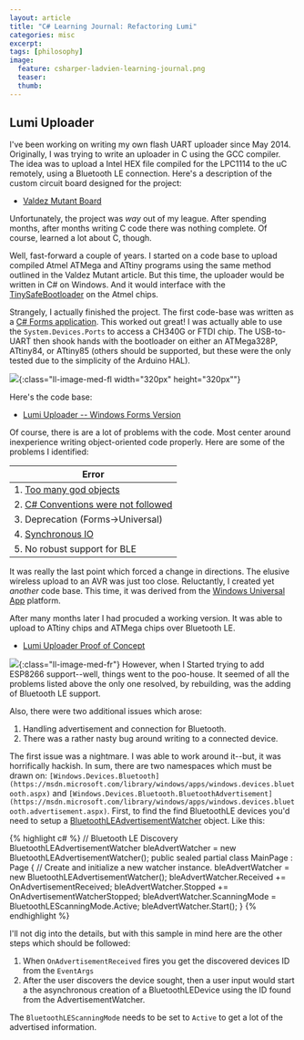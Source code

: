 ```yaml
---
layout: article
title: "C# Learning Journal: Refactoring Lumi"
categories: misc
excerpt:
tags: [philosophy]
image:
  feature: csharper-ladvien-learning-journal.png
  teaser:
  thumb:
---
```


## Lumi Uploader

I've been working on writing my own flash UART uploader since May 2014.  Originally, I was trying to write an uploader in C using the GCC compiler.  The idea was to upload a Intel HEX file compiled for the LPC1114 to the uC remotely, using a Bluetooth LE connection.  Here's a description of the custom circuit board designed for the project:

* [Valdez Mutant Board](http://ladvien.github.io/robots/valdez-mutant-board/)

Unfortunately, the project was _way_ out of my league.  After spending months, after months writing C code there was nothing complete.  Of course, learned a lot about C, though.

Well, fast-forward a couple of years.  I started on a code base to upload compiled Atmel ATMega and ATtiny programs using the same method outlined in the Valdez Mutant article.  But this time, the uploader would be written in C# on Windows.  And it would interface with the [TinySafeBootloader](http://ladvien.github.io/robots/tsb/) on the Atmel chips.

Strangely, I actually finished the project.  The first code-base was written as a [C# Forms application](https://msdn.microsoft.com/en-us/library/360kwx3z(v=vs.90).aspx).  This worked out great!  I was actually able to use the `System.Devices.Ports` to access a CH340G or FTDI chip.  The USB-to-UART then shook hands with the bootloader on either an ATMega328P, ATtiny84, or ATtiny85 (others should be supported, but these were the only tested due to the simplicity of the Arduino HAL).

![](http://ladvien.github.io/images/lumi_blink_upload2.PNG){:class="ll-image-med-fl width="320px" height="320px""}

Here's the code base:

* [Lumi Uploader -- Windows Forms Version](https://github.com/Ladvien/Lumi_TinySafeBoot_Uploader)

Of course, there is are a lot of problems with the code.  Most center around inexperience writing object-oriented code properly.  Here are some of the problems I identified:

| Error  |
|---|
| 1. [Too many god objects](https://sourcemaking.com/antipatterns/the-blob) |
| 2. [C# Conventions were not followed](https://msdn.microsoft.com/en-us/library/ff926074.aspx) |
| 3. Deprecation (Forms->Universal) |
| 4. [Synchronous IO](https://msdn.microsoft.com/en-us/library/windows/desktop/aa365683(v=vs.85).aspx)|
| 5. No robust support for BLE|

It was really the last point which forced a change in directions.  The elusive wireless upload to an AVR was just too close.  Reluctantly, I created yet _another_ code base.  This time, it was derived from the [Windows Universal App](https://msdn.microsoft.com/en-us/windows/uwp/get-started/whats-a-uwp) platform.

After many months later I had procuded a working version. It was able to upload to ATtiny chips and ATMega chips over Bluetooth LE.

* [Lumi Uploader Proof of Concept](https://www.youtube.com/watch?v=mLfFbrijakc)

![](http://ladvien.github.io/images/pooh.png){:class="ll-image-med-fr"}
However, when I Started trying to add ESP8266 support--well, things went to the poo-house.  It seemed of all the problems listed above the only one resolved, by rebuilding, was the adding of Bluetooth LE support.

Also, there were two additional issues which arose:

1. Handling advertisement and connection for Bluetooth.  
2. There was a rather nasty bug around writing to a connected device.

The first issue was a nightmare.  I was able to work around it--but, it was horrifically hackish. In sum, there are two namespaces which must be drawn on: `[Windows.Devices.Bluetooth](https://msdn.microsoft.com/library/windows/apps/windows.devices.bluetooth.aspx)` and `[Windows.Devices.Bluetooth.BluetoothAdvertisement](https://msdn.microsoft.com/library/windows/apps/windows.devices.bluetooth.advertisement.aspx)`.  First, to find the find BluetoothLE devices you'd need to setup a [BluetoothLEAdvertisementWatcher](https://msdn.microsoft.com/en-us/library/windows.devices.bluetooth.advertisement.bluetoothleadvertisementwatcher.aspx) object.  Like this:

{% highlight c# %}
        // Bluetooth LE Discovery
        BluetoothLEAdvertisementWatcher bleAdvertWatcher = new BluetoothLEAdvertisementWatcher();
        public sealed partial class MainPage : Page
        {
              // Create and initialize a new watcher instance.
              bleAdvertWatcher = new BluetoothLEAdvertisementWatcher();
              bleAdvertWatcher.Received += OnAdvertisementReceived;
              bleAdvertWatcher.Stopped += OnAdvertisementWatcherStopped;
              bleAdvertWatcher.ScanningMode = BluetoothLEScanningMode.Active;
              bleAdvertWatcher.Start();
        }
{% endhighlight %}

I'll not dig into the details, but with this sample in mind here are the other steps which should be followed:

1. When `OnAdvertisementReceived` fires you get the discovered devices ID from the `EventArgs`
2. After the user discovers the device sought, then a user input would start a the asynchronous creation of a BluetoothLEDevice using the ID found from the AdvertisementWatcher.

The `BluetoothLEScanningMode` needs to be set to `Active` to get a lot of the advertised information.  
